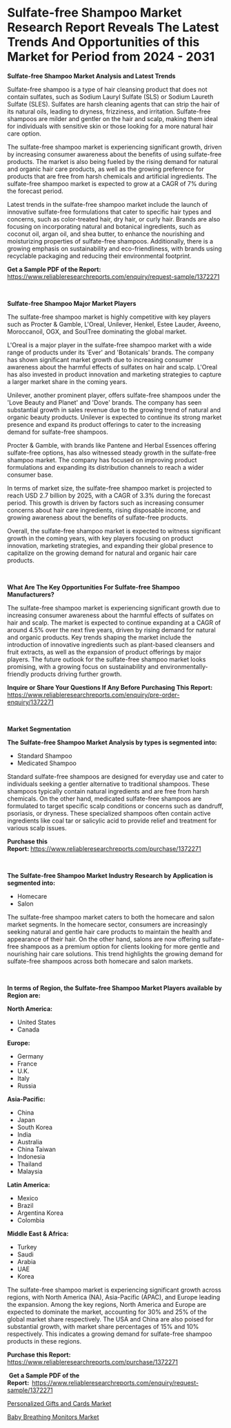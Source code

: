 <p><h1>Sulfate-free Shampoo Market Research Report Reveals The Latest Trends And Opportunities of this Market for Period from 2024 - 2031</h1></p><p><strong>Sulfate-free Shampoo Market Analysis and Latest Trends</strong></p>
<p><p>Sulfate-free shampoo is a type of hair cleansing product that does not contain sulfates, such as Sodium Lauryl Sulfate (SLS) or Sodium Laureth Sulfate (SLES). Sulfates are harsh cleaning agents that can strip the hair of its natural oils, leading to dryness, frizziness, and irritation. Sulfate-free shampoos are milder and gentler on the hair and scalp, making them ideal for individuals with sensitive skin or those looking for a more natural hair care option.</p><p>The sulfate-free shampoo market is experiencing significant growth, driven by increasing consumer awareness about the benefits of using sulfate-free products. The market is also being fueled by the rising demand for natural and organic hair care products, as well as the growing preference for products that are free from harsh chemicals and artificial ingredients. The sulfate-free shampoo market is expected to grow at a CAGR of 7% during the forecast period.</p><p>Latest trends in the sulfate-free shampoo market include the launch of innovative sulfate-free formulations that cater to specific hair types and concerns, such as color-treated hair, dry hair, or curly hair. Brands are also focusing on incorporating natural and botanical ingredients, such as coconut oil, argan oil, and shea butter, to enhance the nourishing and moisturizing properties of sulfate-free shampoos. Additionally, there is a growing emphasis on sustainability and eco-friendliness, with brands using recyclable packaging and reducing their environmental footprint.</p></p>
<p><strong>Get a Sample PDF of the Report:&nbsp;</strong> <a href="https://www.reliableresearchreports.com/enquiry/request-sample/1372271">https://www.reliableresearchreports.com/enquiry/request-sample/1372271</a></p>
<p>&nbsp;</p>
<p><strong>Sulfate-free Shampoo Major Market Players</strong></p>
<p><p>The sulfate-free shampoo market is highly competitive with key players such as Procter & Gamble, L'Oreal, Unilever, Henkel, Estee Lauder, Aveeno, Moroccanoil, OGX, and SoulTree dominating the global market.</p><p>L'Oreal is a major player in the sulfate-free shampoo market with a wide range of products under its 'Ever' and 'Botanicals' brands. The company has shown significant market growth due to increasing consumer awareness about the harmful effects of sulfates on hair and scalp. L'Oreal has also invested in product innovation and marketing strategies to capture a larger market share in the coming years.</p><p>Unilever, another prominent player, offers sulfate-free shampoos under the 'Love Beauty and Planet' and 'Dove' brands. The company has seen substantial growth in sales revenue due to the growing trend of natural and organic beauty products. Unilever is expected to continue its strong market presence and expand its product offerings to cater to the increasing demand for sulfate-free shampoos.</p><p>Procter & Gamble, with brands like Pantene and Herbal Essences offering sulfate-free options, has also witnessed steady growth in the sulfate-free shampoo market. The company has focused on improving product formulations and expanding its distribution channels to reach a wider consumer base.</p><p>In terms of market size, the sulfate-free shampoo market is projected to reach USD 2.7 billion by 2025, with a CAGR of 3.3% during the forecast period. This growth is driven by factors such as increasing consumer concerns about hair care ingredients, rising disposable income, and growing awareness about the benefits of sulfate-free products.</p><p>Overall, the sulfate-free shampoo market is expected to witness significant growth in the coming years, with key players focusing on product innovation, marketing strategies, and expanding their global presence to capitalize on the growing demand for natural and organic hair care products.</p></p>
<p>&nbsp;</p>
<p><strong>What Are The Key Opportunities For Sulfate-free Shampoo Manufacturers?</strong></p>
<p><p>The sulfate-free shampoo market is experiencing significant growth due to increasing consumer awareness about the harmful effects of sulfates on hair and scalp. The market is expected to continue expanding at a CAGR of around 4.5% over the next five years, driven by rising demand for natural and organic products. Key trends shaping the market include the introduction of innovative ingredients such as plant-based cleansers and fruit extracts, as well as the expansion of product offerings by major players. The future outlook for the sulfate-free shampoo market looks promising, with a growing focus on sustainability and environmentally-friendly products driving further growth.</p></p>
<p><strong>Inquire or Share Your Questions If Any Before Purchasing This Report:</strong> <a href="https://www.reliableresearchreports.com/enquiry/pre-order-enquiry/1372271">https://www.reliableresearchreports.com/enquiry/pre-order-enquiry/1372271</a></p>
<p>&nbsp;</p>
<p><strong>Market Segmentation</strong></p>
<p><strong>The Sulfate-free Shampoo Market Analysis by types is segmented into:</strong></p>
<p><ul><li>Standard Shampoo</li><li>Medicated Shampoo</li></ul></p>
<p><p>Standard sulfate-free shampoos are designed for everyday use and cater to individuals seeking a gentler alternative to traditional shampoos. These shampoos typically contain natural ingredients and are free from harsh chemicals. On the other hand, medicated sulfate-free shampoos are formulated to target specific scalp conditions or concerns such as dandruff, psoriasis, or dryness. These specialized shampoos often contain active ingredients like coal tar or salicylic acid to provide relief and treatment for various scalp issues.</p></p>
<p><strong>Purchase this Report:&nbsp;</strong><a href="https://www.reliableresearchreports.com/purchase/1372271">https://www.reliableresearchreports.com/purchase/1372271</a></p>
<p>&nbsp;</p>
<p><strong>The Sulfate-free Shampoo Market Industry Research by Application is segmented into:</strong></p>
<p><ul><li>Homecare</li><li>Salon</li></ul></p>
<p><p>The sulfate-free shampoo market caters to both the homecare and salon market segments. In the homecare sector, consumers are increasingly seeking natural and gentle hair care products to maintain the health and appearance of their hair. On the other hand, salons are now offering sulfate-free shampoos as a premium option for clients looking for more gentle and nourishing hair care solutions. This trend highlights the growing demand for sulfate-free shampoos across both homecare and salon markets.</p></p>
<p>&nbsp;</p>
<p><strong>In terms of Region, the Sulfate-free Shampoo Market Players available by Region are:</strong></p>
<p>
    <p> <strong> North America: </strong>
        <ul>
            <li>United States</li>
            <li>Canada</li>
        </ul>
        </p> 
    <p> <strong> Europe: </strong>
        <ul>
            <li>Germany</li>
            <li>France</li>
            <li>U.K.</li>
            <li>Italy</li>
            <li>Russia</li>
        </ul>
        </p> 
    <p> <strong> Asia-Pacific: </strong>
        <ul>
            <li>China</li>
            <li>Japan</li>
            <li>South Korea</li>
            <li>India</li>
            <li>Australia</li>
            <li>China Taiwan</li>
            <li>Indonesia</li>
            <li>Thailand</li>
            <li>Malaysia</li>
        </ul>
        </p> 
    <p> <strong> Latin America: </strong>
        <ul>
            <li>Mexico</li>
            <li>Brazil</li>
            <li>Argentina Korea</li>
            <li>Colombia</li>
        </ul>
        </p> 
    <p> <strong> Middle East & Africa: </strong>
        <ul>
            <li>Turkey</li>
            <li>Saudi</li>
            <li>Arabia</li>
            <li>UAE</li>
            <li>Korea</li>
        </ul>
    </p>
    </p>
<p><p>The sulfate-free shampoo market is experiencing significant growth across regions, with North America (NA), Asia-Pacific (APAC), and Europe leading the expansion. Among the key regions, North America and Europe are expected to dominate the market, accounting for 30% and 25% of the global market share respectively. The USA and China are also poised for substantial growth, with market share percentages of 15% and 10% respectively. This indicates a growing demand for sulfate-free shampoo products in these regions.</p></p>
<p><strong>Purchase this Report: </strong><a href="https://www.reliableresearchreports.com/purchase/1372271">https://www.reliableresearchreports.com/purchase/1372271</a></p>
<p>&nbsp;<strong>Get a Sample PDF of the Report:&nbsp;&nbsp;</strong><a href="https://www.reliableresearchreports.com/enquiry/request-sample/1372271">https://www.reliableresearchreports.com/enquiry/request-sample/1372271</a></p>
<p><strong></strong></p>
<p><p><a href="https://github.com/eeaveuhhh/Market-Research-Report-List-1/blob/main/personalized-gifts-and-cards-market.md">Personalized Gifts and Cards Market</a></p><p><a href="https://github.com/khayangel/Market-Research-Report-List-1/blob/main/baby-breathing-monitors-market.md">Baby Breathing Monitors Market</a></p></p>